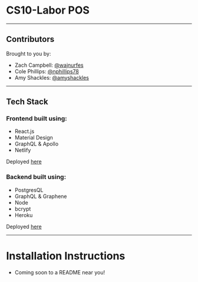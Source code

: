 # CS10-Labor POS
________

## Contributors

Brought to you by:
  * Zach Campbell: [@wajnurfes](https://github.com/wajnurfes)
  * Cole Phillips: [@nphillips78](https://github.com/nphillips78)
  * Amy Shackles: [@amyshackles](https://github.com/AmyShackles)

--------

## Tech Stack


### Frontend built using:
  * React.js
  * Material Design
  * GraphQL & Apollo
  * Netlify

Deployed [here](https://bestpos.netlify.com/)

### Backend built using:
  * PostgresQL
  * GraphQL & Graphene
  * Node
  * bcrypt
  * Heroku

Deployed [here](https://dashboard.heroku.com/apps/labs7-posserver)

----------------------
# Installation Instructions

* Coming soon to a README near you!